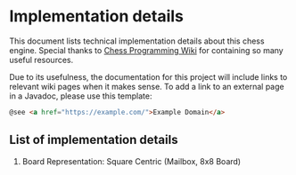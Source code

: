 # Implementation details

This document lists technical implementation details about this chess engine.
Special thanks to [Chess Programming Wiki](https://www.chessprogramming.org/Main_Page) for containing so many useful resources.

Due to its usefulness, the documentation for this project will include links to relevant wiki pages when it makes sense.
To add a link to an external page in a Javadoc, please use this template:

```html
@see <a href="https://example.com/">Example Domain</a>
```

## List of implementation details

1. Board Representation: Square Centric (Mailbox, 8x8 Board)
